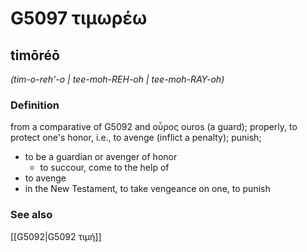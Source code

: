 # G5097 τιμωρέω

## timōréō

_(tim-o-reh'-o | tee-moh-REH-oh | tee-moh-RAY-oh)_

### Definition

from a comparative of G5092 and οὖρος ouros (a guard); properly, to protect one's honor, i.e., to avenge (inflict a penalty); punish; 

- to be a guardian or avenger of honor
  - to succour, come to the help of
- to avenge
- in the New Testament, to take vengeance on one, to punish

### See also

[[G5092|G5092 τιμή]]
